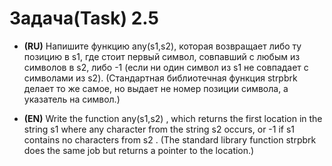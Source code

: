 # Задача(Task) 2.5 #

- **(RU)** Напишите функцию any(s1,s2), которая возвращает либо ту позицию в s1, где стоит первый символ, совпавший с любым из символов в s2, либо -1 (если ни один символ из s1 не совпадает с символами из s2). (Стандартная библиотечная функция strpbrk делает то же самое, но выдает не номер позиции символа, а указатель на символ.)


- **(EN)** Write the function any(s1,s2) , which returns the first location in the string s1 where any character from the string s2 occurs, or -1 if s1 contains no characters from s2 . (The standard library function strpbrk does the same job but returns a pointer to the location.)